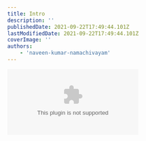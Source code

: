 ```yaml
---
title: Intro
description: ''
publishedDate: 2021-09-22T17:49:44.101Z
lastModifiedDate: 2021-09-22T17:49:44.101Z
coverImage: ''
authors:
    - 'naveen-kumar-namachivayam'
---
```


<Embed type="youtube" url="https://youtu.be/yCE7QvwG1-c?t=0" title="Intro" />
